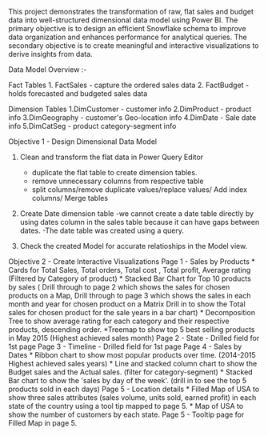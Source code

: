 This project demonstrates the transformation of raw, flat sales and budget data  into well-structured dimensional data model using Power BI. The primary objective is to design an efficient Snowflake schema to improve data 
organization and enhances performance for analytical queries. The secondary objective is to create meaningful and interactive visualizations to derive insights from data. 

Data Model Overview :-

  Fact Tables
      1. FactSales - capture the ordered sales data
      2. FactBudget - holds forecasted and budgeted sales data

  Dimension Tables
      1.DimCustomer - customer info
      2.DimProduct  - product info
      3.DimGeography - customer's Geo-location info
      4.DimDate - Sale date info
      5.DimCatSeg - product category-segment info

Objective 1 - Design Dimensional Data Model

   1. Clean and transform the flat data in Power Query Editor
       - duplicate the flat table to create dimension tables.
       - remove unnecessary columns from respective table
       - split columns/remove duplicate values/replace values/ Add index columns/ Merge tables

   2. Create Date dimension table
       -we cannot create a date table directly by using dates column in the sales table because it can have gaps between dates.
       -The date table was created using a query.
      
   3. Check the created Model for accurate relatioships in the Model view.

Objective 2 - Create Interactive Visualizations
       Page 1 - Sales by Products
                       * Cards for Total Sales, Total orders, Total cost , Total profit, Average rating (Filtered by Category of product)
                       * Stacked Bar Chart for Top 10 products by sales ( Drill through to page 2 which shows the sales for chosen products on a Map,
                                                                          Drill through to page 3 which shows the sales in each month and year for chosen product on a Matrix
                                                                          Drill in to show the Total sales for chosen product for the sale years in a bar chart)
                       * Decomposition Tree to show average rating for each category and their respective products, descending order.
                       *Treemap to show top 5 best selling products in May 2015 (Highest achieved sales month)
      Page 2 - State - Drilled field for 1st page
      Page 3 - Timeline - Drilled field for 1st page
      Page 4 - Sales by Dates
                      * Ribbon chart to show most popular products over time. (2014-2015 Highest achieved sales years)
                      * Line and stacked column chart to show the Budget sales and the Actual sales. (filter for category-segment)
                      * Stacked Bar chart to show the 'sales by day of the week'. (drill in to see the top 5 products sold in each days)
      Page 5 - Location details
                      * Filled Map of USA to show three sales attributes (sales volume, units sold, earned profit) in each state of the country using a tool tip mapped to page 5.
                      * Map of USA to show the number of customers by each state.
      Page 5 - Tooltip page for Filled Map in page 5.
      
      

        


      

      
